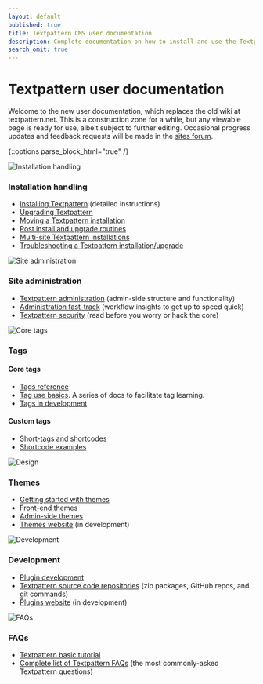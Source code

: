 ```yaml
---
layout: default
published: true
title: Textpattern CMS user documentation
description: Complete documentation on how to install and use the Textpattern Content Management System.
search_omit: true
---
```


# Textpattern user documentation

Welcome to the new user documentation, which replaces the old wiki at textpattern.net. This is a construction zone for a while, but any viewable page is ready for use, albeit subject to further editing. Occasional progress updates and feedback requests will be made in the [sites forum](https://forum.textpattern.io/viewforum.php?id=60).

{::options parse_block_html="true" /}

<div class="layout-container">
<div class="layout-3col">
<img width="200" height="200" alt="Installation handling" src="/img/index-introduction.jpg" srcset="/img/index-introduction@2x.jpg 2x, /img/index-introduction.jpg 1x">

### Installation handling

* [Installing Textpattern](https://docs.textpattern.io/installation/) (detailed instructions)
* [Upgrading Textpattern](https://docs.textpattern.io/installation/upgrading-textpattern)
* [Moving a Textpattern installation](https://docs.textpattern.io/installation/moving-textpattern)
* [Post install and upgrade routines](https://docs.textpattern.io/installation/post-install-and-upgrade-routines)
* [Multi-site Textpattern installations](https://docs.textpattern.io/installation/multi-site-textpattern)
* [Troubleshooting a Textpattern installation/upgrade](https://docs.textpattern.io/installation/troubleshooting-textpattern)

</div>
<div class="layout-3col">
<img width="200" height="200" alt="Site administration" src="/img/index-administration.jpg" srcset="/img/index-administration@2x.jpg 2x, /img/index-administration.jpg 1x">

### Site administration

* [Textpattern administration](https://docs.textpattern.io/administration/) (admin-side structure and functionality)
* [Administration fast-track](https://docs.textpattern.io/administration/admin-fast-track) (workflow insights to get up to speed quick)
* [Textpattern security](https://docs.textpattern.io/administration/security) (read before you worry or hack the core)

</div>
<div class="layout-3col">
<img width="200" height="200" alt="Core tags" src="/img/index-tags.jpg" srcset="/img/index-tags@2x.jpg 2x, /img/index-tags.jpg 1x">

### Tags

#### Core tags
* [Tags reference](https://docs.textpattern.io/tags/)
* [Tag use basics](https://docs.textpattern.io/tags/tag-basics/). A series of docs to facilitate tag learning.
* [Tags in development](https://docs.textpattern.io/tags/tags-in-development)

#### Custom tags
* [Short-tags and shortcodes](https://docs.textpattern.io/tags/shortcodes/short-tags-and-shortcodes)
* [Shortcode examples](https://docs.textpattern.io/tags/shortcodes/shortcode-examples)

</div>
<div class="layout-3col">
<img width="200" height="200" alt="Design" src="/img/index-build.jpg" srcset="/img/index-build@2x.jpg 2x, /img/index-build.jpg 1x">

### Themes

* [Getting started with themes](https://docs.textpattern.io/themes/index.html)
* [Front-end themes](https://docs.textpattern.io/themes/front-end-themes)
* [Admin-side themes](https://docs.textpattern.io/themes/admin-side-themes)
* [Themes website](https://github.com/textpattern/textpattern-themes-website) (in development)

</div>
<div class="layout-3col">
<img width="200" height="200" alt="Development" src="/img/index-development.jpg" srcset="/img/index-development@2x.jpg 2x, /img/index-development.jpg 1x">

### Development

* [Plugin development](https://docs.textpattern.io/development/)
* [Textpattern source code repositories](https://docs.textpattern.io/development/textpattern-source-code-repositories) (zip packages, GitHub repos, and git commands)
* [Plugins website](https://github.com/textpattern/textpattern-plugins-website) (in development)


</div>
<div class="layout-3col">
<img width="200" height="200" alt="FAQs" src="/img/index-faqs.jpg" srcset="/img/index-faqs@2x.jpg 2x, /img/index-faqs.jpg 1x">

### FAQs

* [Textpattern basic tutorial](https://docs.textpattern.io/faqs/textpattern-basic-tutorial)
* [Complete list of Textpattern FAQs](https://docs.textpattern.io/faqs/) (the most commonly-asked Textpattern questions)

</div>
</div>
